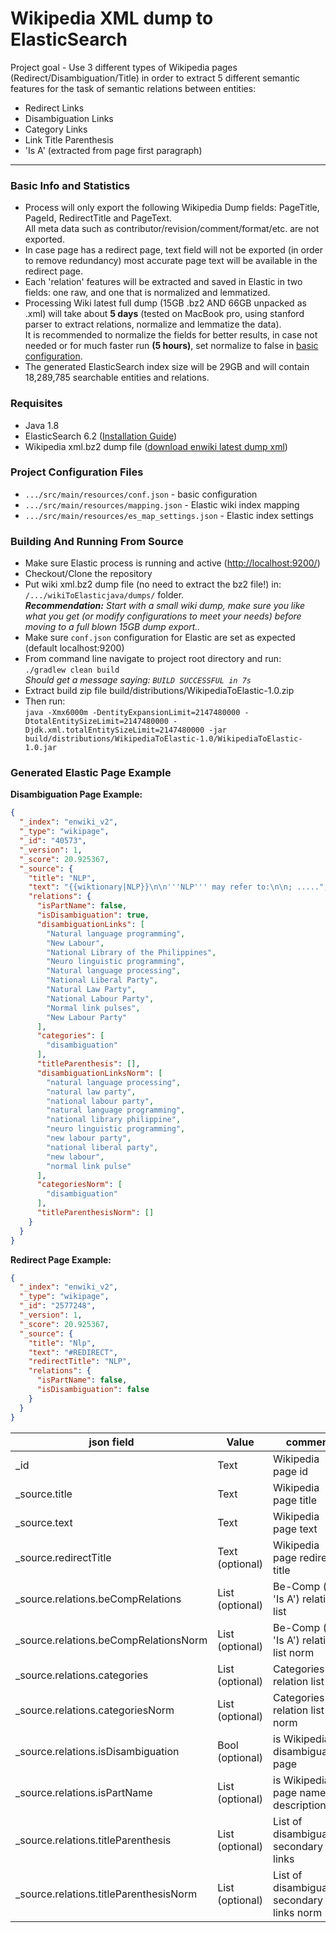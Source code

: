 # Wikipedia XML dump to ElasticSearch

Project goal - Use 3 different types of Wikipedia pages (Redirect/Disambiguation/Title) in order to extract 5 different 
semantic features for the task of semantic relations between entities:<br/>
* Redirect Links
* Disambiguation Links 
* Category Links 
* Link Title Parenthesis
* 'Is A' (extracted from page first paragraph)

***

### Basic Info and Statistics
* Process will only export the following Wikipedia Dump fields: PageTitle, PageId, RedirectTitle and PageText.<br/>
All meta data such as contributor/revision/comment/format/etc. are not exported.
* In case page has a redirect page, text field will not be exported (in order to remove redundancy) most accurate page text will be available in the redirect page. 
* Each 'relation' features will be extracted and saved in Elastic in two fields: one raw, and one that is  normalized and lemmatized.
* Processing Wiki latest full dump (15GB .bz2 AND 66GB unpacked as .xml) will take about **5 days** (tested on MacBook pro, using stanford parser to extract relations, normalize and lemmatize the data).<br/>
It is recommended to normalize the fields for better results, in case not needed or for much faster run **(5 hours)**, set normalize to false in [basic configuration](project-configuration-files).
* The generated ElasticSearch index size will be 29GB and will contain 18,289,785 searchable entities and relations.

### Requisites
* Java 1.8
* ElasticSearch 6.2 (<a href=https://www.elastic.co/downloads/elasticsearch>Installation Guide</a>)
* Wikipedia xml.bz2 dump file (<a href=https://dumps.wikimedia.org/enwiki/latest/enwiki-latest-pages-articles.xml.bz2>download enwiki latest dump xml</a>)

### Project Configuration Files
* `.../src/main/resources/conf.json` - basic configuration
* `.../src/main/resources/mapping.json` - Elastic wiki index mapping
* `.../src/main/resources/es_map_settings.json` - Elastic index settings

### Building And Running From Source
* Make sure Elastic process is running and active (<a href="http://localhost:9200/">http://localhost:9200/</a>)
* Checkout/Clone the repository
* Put wiki xml.bz2 dump file (no need to extract the bz2 file!) in: `/.../wikiToElasticjava/dumps/` folder.<br/> 
<i><b>Recommendation:</b> Start with a small wiki dump, make sure you like what you get (or modify configurations to meet your needs) before moving to a full blown 15GB dump export..</i>
* Make sure `conf.json` configuration for Elastic are set as expected (default localhost:9200)
* From command line navigate to project root directory and run:<br/>
`./gradlew clean build` <br/>
*Should get a message saying: `BUILD SUCCESSFUL in 7s`*
* Extract build zip file build/distributions/WikipediaToElastic-1.0.zip
* Then run:<br/>
`java -Xmx6000m -DentityExpansionLimit=2147480000 -DtotalEntitySizeLimit=2147480000 -Djdk.xml.totalEntitySizeLimit=2147480000 -jar build/distributions/WikipediaToElastic-1.0/WikipediaToElastic-1.0.jar`

### Generated Elastic Page Example
**Disambiguation Page Example:**
```json
{
  "_index": "enwiki_v2",
  "_type": "wikipage",
  "_id": "40573",
  "_version": 1,
  "_score": 20.925367,
  "_source": {
    "title": "NLP",
    "text": "{{wiktionary|NLP}}\n\n'''NLP''' may refer to:\n\n; .....",
    "relations": {
      "isPartName": false,
      "isDisambiguation": true,
      "disambiguationLinks": [
        "Natural language programming",
        "New Labour",
        "National Library of the Philippines",
        "Neuro linguistic programming",
        "Natural language processing",
        "National Liberal Party",
        "Natural Law Party",
        "National Labour Party",
        "Normal link pulses",
        "New Labour Party"
      ],
      "categories": [
        "disambiguation"
      ],
      "titleParenthesis": [],
      "disambiguationLinksNorm": [
        "natural language processing",
        "natural law party",
        "national labour party",
        "natural language programming",
        "national library philippine",
        "neuro linguistic programming",
        "new labour party",
        "national liberal party",
        "new labour",
        "normal link pulse"
      ],
      "categoriesNorm": [
        "disambiguation"
      ],
      "titleParenthesisNorm": []
    }
  }
}
 ```
**Redirect Page Example:**
```json
{
  "_index": "enwiki_v2",
  "_type": "wikipage",
  "_id": "2577248",
  "_version": 1,
  "_score": 20.925367,
  "_source": {
    "title": "Nlp",
    "text": "#REDIRECT",
    "redirectTitle": "NLP",
    "relations": {
      "isPartName": false,
      "isDisambiguation": false
    }
  }
}
 ```

| json field  | Value | comment |
| ------------- | ------------- | ------------- |
| _id | Text | Wikipedia page id |
| _source.title | Text | Wikipedia page title |
| _source.text | Text | Wikipedia page text |
| _source.redirectTitle | Text (optional) | Wikipedia page redirect title |
| _source.relations.beCompRelations | List (optional) | Be-Comp (or 'Is A') relation list |
| _source.relations.beCompRelationsNorm | List (optional) | Be-Comp (or 'Is A') relation list norm |
| _source.relations.categories | List (optional) | Categories relation list |
| _source.relations.categoriesNorm | List (optional) | Categories relation list norm |
| _source.relations.isDisambiguation | Bool (optional) | is Wikipedia disambiguation page |
| _source.relations.isPartName | List (optional) | is Wikipedia page name description |
| _source.relations.titleParenthesis | List (optional) | List of disambiguation secondary links  |
| _source.relations.titleParenthesisNorm | List (optional) | List of disambiguation secondary links norm |

